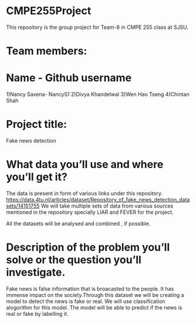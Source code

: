 # CMPE255Project
This repository is the group project for Team-8 in CMPE 255 class at SJSU.
# Team members:
# Name - Github username
1)Nancy Saxena- NancyS1
2)Divya Khandelwal
3)Wen Hao Tseng
4)Chintan Shah

# Project title: 

Fake news detection

# What data you’ll use and where you’ll get it?

The data is present in form of various links under this repository.
https://data.4tu.nl/articles/dataset/Repository_of_fake_news_detection_datasets/14151755
We will take multiple sets of data from various sources mentioned in the repository specially LIAR and FEVER for the project.

All the datasets will be analysed and combined , if possible.

# Description of the problem you’ll solve or the question you’ll investigate.

Fake news is false information that is broacasted to the people. It has immense impact on the society.Through this dataset we will be creating a model to detect the news is fake or real. We will use classification alogorithm for this model. The model will be able to predict if the news is real or fake by labelling it.








